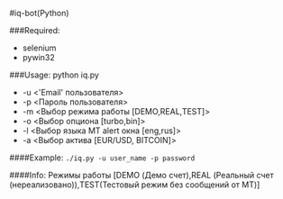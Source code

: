 #iq-bot(Python)

###Required:
* selenium
* pywin32

###Usage:
python iq.py
* -u <'Email' пользователя>
* -p <Пароль пользователя>
* -m <Выбор режима работы [DEMO,REAL,TEST]>
* -o <Выбор опциона [turbo,bin]>
* -l <Выбор языка MT alert окна [eng,rus]>
* -a <Выбор актива [EUR/USD, BITCOIN]>

####Example:
```./iq.py -u user_name -p password```

####Info:
Режимы работы [DEMO (Демо счет),REAL (Реальный счет (нереализовано)),TEST(Тестовый режим без сообщений от МТ)]

